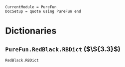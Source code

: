 ```@meta
CurrentModule = PureFun
DocSetup = quote using PureFun end
```

# Dictionaries

## `PureFun.RedBlack.RBDict` ($\S{3.3}$) 

```@docs
RedBlack.RBDict
```
